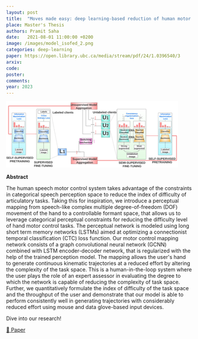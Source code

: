 ```yaml
---
layout: post
title:  "Moves made easy: deep learning-based reduction of human motor control efforts leveraging categorical perceptual constraint"
place: Master's Thesis
authors: Pramit Saha
date:   2021-08-01 11:00:00 +0200
image: /images/model_isofed_2.png
categories: deep-learning
paper: https://open.library.ubc.ca/media/stream/pdf/24/1.0396540/3
arxiv:
code: 
poster: 
comments:
year: 2023 
---
```


<style>
@media (max-width: 1000px) {
    .container {
        flex-direction: column;
        align-items: left;
    }
</style>


<div class="container" style="display: flex; align-items: center;">
    <div class="image" style="flex: 1; margin-right: 1cm;">
        <img src="/images/model_isofed_2.png" alt="Image" style="max-width:100%; height:auto;">
    </div>
</div>

**Abstract**

The human speech motor control system takes advantage of the constraints in categorical speech perception space to reduce the index of difficulty of articulatory tasks. Taking this for inspiration, we introduce a perceptual mapping from speech-like complex multiple degree-of-freedom (DOF) movement of the hand to a controllable formant space, that allows us to leverage categorical perceptual constraints for reducing the difficulty level of hand motor control tasks. The perceptual network is modeled using long short term memory networks (LSTMs) aimed at optimizing a connectionist temporal classification (CTC) loss function. Our motor control mapping network consists of a graph convolutional neural network (GCNN) combined with LSTM encoder-decoder network, that is regularized with the help of the trained perception model. The mapping allows the user's hand to generate continuous kinematic trajectories at a reduced effort by altering the complexity of the task space. This is a human-in-the-loop system where the user plays the role of an expert assessor in evaluating the degree to which the network is capable of reducing the complexity of task space. Further, we quantitatively formulate the index of difficulty of the task space and the throughput of the user and demonstrate that our model is able to perform consistently well in generating trajectories with considerably reduced effort using mouse and data glove-based input devices.

Dive into our research!

<a href="https://open.library.ubc.ca/media/stream/pdf/24/1.0396540/3">&#x1F4C4; Paper</a> 
